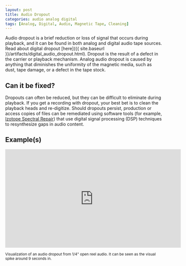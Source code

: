 ```yaml
---
layout: post
title: Audio Dropout
categories: audio analog digital
tags: [Analog, Digital, Audio, Magnetic Tape, Cleaning]
---
```


Audio dropout is a brief reduction or loss of signal that occurs during playback, and it can be found in both analog and digital audio tape sources. Read about digital dropout [here]({{ site.baseurl }}/artifacts/digital_audio_dropout.html). Dropout is the result of a defect in the carrier or playback mechanism. Analog audio dropout is caused by anything that diminishes the uniformity of the magnetic media, such as dust, tape damage, or a defect in the tape stock.

## Can it be fixed?

Dropouts can often be reduced, but they can be difficult to eliminate during playback. If you get a recording with dropout, your best bet is to clean the playback heads and re-digitize. Should dropouts persist, production or access copies of files can be remediated using software tools (for example, [Izotope Spectral Repair](http://help.izotope.com/docs/rx/pages/userguide_spectralrepair.htm)) that use digital signal processing (DSP) techniques to resynthesize gaps in audio content.

## Example(s)

<iframe src="https://archive.org/embed/AVAAAudioDropout" width="560" height="315" frameborder="0" webkitallowfullscreen="true" mozallowfullscreen="true" allowfullscreen></iframe>

<sub>Visualization of an audio dropout from 1/4" open reel audio. It can be seen as the visual spike around 9 seconds in. </sub>
